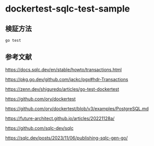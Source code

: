 # dockertest-sqlc-test-sample
## 検証方法
```
go test
```

## 参考文献
https://docs.sqlc.dev/en/stable/howto/transactions.html

https://pkg.go.dev/github.com/jackc/pgx#hdr-Transactions

https://zenn.dev/shiguredo/articles/go-test-dockertest

https://github.com/ory/dockertest

https://github.com/ory/dockertest/blob/v3/examples/PostgreSQL.md

https://future-architect.github.io/articles/20221128a/

https://github.com/sqlc-dev/sqlc

https://sqlc.dev/posts/2023/11/06/publishing-sqlc-gen-go/
